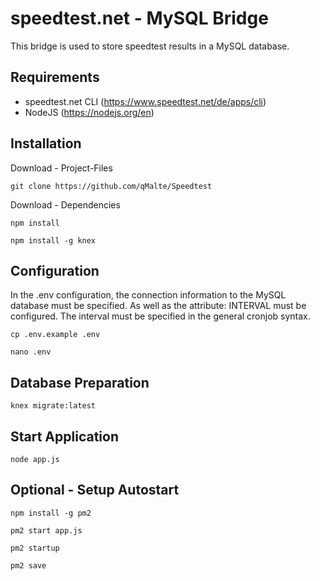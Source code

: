 # speedtest.net - MySQL Bridge

This bridge is used to store speedtest results in a MySQL database.

## Requirements

- speedtest.net CLI (https://www.speedtest.net/de/apps/cli)
- NodeJS (https://nodejs.org/en)

## Installation

Download - Project-Files

```
git clone https://github.com/qMalte/Speedtest
```

Download - Dependencies

```
npm install
```

```
npm install -g knex
```

## Configuration

In the .env configuration, the connection information to the MySQL database must be specified. As well as the attribute: INTERVAL must be configured. The interval must be specified in the general cronjob syntax.

```
cp .env.example .env
```

```
nano .env
```

## Database Preparation

```
knex migrate:latest
```

## Start Application

```
node app.js
```

## Optional - Setup Autostart

```
npm install -g pm2
```

```
pm2 start app.js
```

```
pm2 startup
```

```
pm2 save
```

